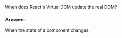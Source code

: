 When does React's Virtual DOM update the real DOM?

### Answer:

When the state of a component changes.
